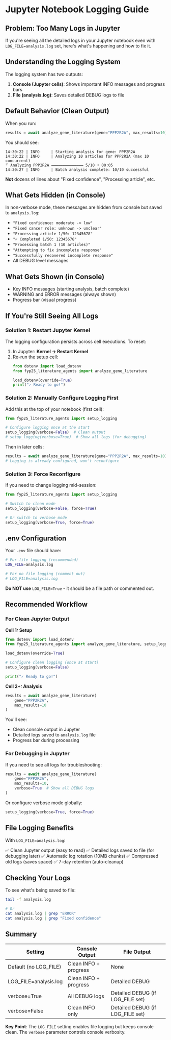 # Jupyter Notebook Logging Guide

## Problem: Too Many Logs in Jupyter

If you're seeing all the detailed logs in your Jupyter notebook even with `LOG_FILE=analysis.log` set, here's what's happening and how to fix it.

## Understanding the Logging System

The logging system has two outputs:

1. **Console (Jupyter cells)**: Shows important INFO messages and progress bars
2. **File (analysis.log)**: Saves detailed DEBUG logs to file

## Default Behavior (Clean Output)

When you run:
```python
results = await analyze_gene_literature(gene="PPP2R2A", max_results=10)
```

You should see:
```
14:30:22 | INFO     | Starting analysis for gene: PPP2R2A
14:30:22 | INFO     | Analyzing 10 articles for PPP2R2A (max 10 concurrent)
⠋ Analyzing PPP2R2A ━━━━━━━━━━━━━━ 5/10 • 00:05
14:30:27 | INFO     | Batch analysis complete: 10/10 successful
```

**Not** dozens of lines about "Fixed confidence", "Processing article", etc.

## What Gets Hidden (in Console)

In non-verbose mode, these messages are hidden from console but saved to `analysis.log`:
- `"Fixed confidence: moderate -> low"`
- `"Fixed cancer role: unknown -> unclear"`
- `"Processing article 1/50: 12345678"`
- `"✓ Completed 1/50: 12345678"`
- `"Processing batch 1 (10 articles)"`
- `"Attempting to fix incomplete response"`
- `"Successfully recovered incomplete response"`
- All DEBUG level messages

## What Gets Shown (in Console)

- Key INFO messages (starting analysis, batch complete)
- WARNING and ERROR messages (always shown)
- Progress bar (visual progress)

## If You're Still Seeing All Logs

### Solution 1: Restart Jupyter Kernel

The logging configuration persists across cell executions. To reset:

1. In Jupyter: **Kernel → Restart Kernel**
2. Re-run the setup cell:
   ```python
   from dotenv import load_dotenv
   from fyp25_literature_agents import analyze_gene_literature

   load_dotenv(override=True)
   print("✓ Ready to go!")
   ```

### Solution 2: Manually Configure Logging First

Add this at the top of your notebook (first cell):
```python
from fyp25_literature_agents import setup_logging

# Configure logging once at the start
setup_logging(verbose=False)  # Clean output
# setup_logging(verbose=True)  # Show all logs (for debugging)
```

Then in later cells:
```python
results = await analyze_gene_literature(gene="PPP2R2A", max_results=10)
# Logging is already configured, won't reconfigure
```

### Solution 3: Force Reconfigure

If you need to change logging mid-session:
```python
from fyp25_literature_agents import setup_logging

# Switch to clean mode
setup_logging(verbose=False, force=True)

# Or switch to verbose mode
setup_logging(verbose=True, force=True)
```

## .env Configuration

Your `.env` file should have:

```bash
# For file logging (recommended)
LOG_FILE=analysis.log

# For no file logging (comment out)
# LOG_FILE=analysis.log
```

**Do NOT use** `LOG_FILE=True` - it should be a file path or commented out.

## Recommended Workflow

### For Clean Jupyter Output

**Cell 1: Setup**
```python
from dotenv import load_dotenv
from fyp25_literature_agents import analyze_gene_literature, setup_logging

load_dotenv(override=True)

# Configure clean logging (once at start)
setup_logging(verbose=False)

print("✓ Ready to go!")
```

**Cell 2+: Analysis**
```python
results = await analyze_gene_literature(
    gene="PPP2R2A",
    max_results=10
)
```

You'll see:
- Clean console output in Jupyter
- Detailed logs saved to `analysis.log` file
- Progress bar during processing

### For Debugging in Jupyter

If you need to see all logs for troubleshooting:

```python
results = await analyze_gene_literature(
    gene="PPP2R2A",
    max_results=10,
    verbose=True  # Show all DEBUG logs
)
```

Or configure verbose mode globally:
```python
setup_logging(verbose=True, force=True)
```

## File Logging Benefits

With `LOG_FILE=analysis.log`:

✅ Clean Jupyter output (easy to read)
✅ Detailed logs saved to file (for debugging later)
✅ Automatic log rotation (10MB chunks)
✅ Compressed old logs (saves space)
✅ 7-day retention (auto-cleanup)

## Checking Your Logs

To see what's being saved to file:
```bash
tail -f analysis.log

# Or
cat analysis.log | grep "ERROR"
cat analysis.log | grep "Fixed confidence"
```

## Summary

| Setting | Console Output | File Output |
|---------|---------------|-------------|
| Default (no LOG_FILE) | Clean INFO + progress | None |
| LOG_FILE=analysis.log | Clean INFO + progress | Detailed DEBUG |
| verbose=True | All DEBUG logs | Detailed DEBUG (if LOG_FILE set) |
| verbose=False | Clean INFO only | Detailed DEBUG (if LOG_FILE set) |

**Key Point**: The `LOG_FILE` setting enables file logging but keeps console clean. The `verbose` parameter controls console verbosity.
